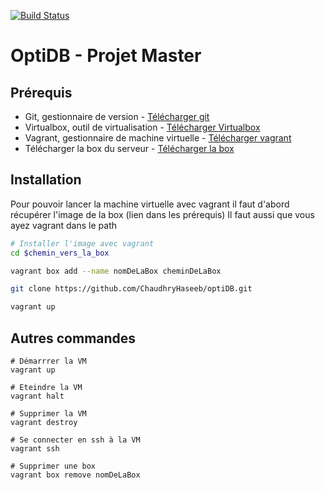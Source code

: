 [![Build Status](https://img.shields.io/travis/chaudhryHaseeb/template-java-project/master.svg?style=flat-square)](https://travis-ci.org/chaudhryHaseeb/optidb)


# OptiDB - Projet Master

## Prérequis
* Git, gestionnaire de version - [Télécharger git](https://git-scm.com/downloads)
* Virtualbox, outil de virtualisation - [Télécharger Virtualbox](https://www.virtualbox.org/wiki/Downloads)
* Vagrant, gestionnaire de machine virtuelle - [Télécharger vagrant](https://www.vagrantup.com/downloads.html)
* Télécharger la box du serveur - [Télécharger la box](https://github.com/jose-lpa/packer-ubuntu_lts/releases/download/v3.1/ubuntu-16.04.box)

## Installation

Pour pouvoir lancer la machine virtuelle avec vagrant il faut d'abord récupérer l'image de la box (lien dans les prérequis)
Il faut aussi que vous ayez vagrant dans le path

```bash
# Installer l'image avec vagrant
cd $chemin_vers_la_box

vagrant box add --name nomDeLaBox cheminDeLaBox

git clone https://github.com/ChaudhryHaseeb/optiDB.git

vagrant up
```

## Autres commandes

```
# Démarrrer la VM
vagrant up

# Eteindre la VM
vagrant halt

# Supprimer la VM
vagrant destroy

# Se connecter en ssh à la VM
vagrant ssh

# Supprimer une box
vagrant box remove nomDeLaBox

```